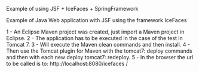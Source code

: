 ﻿Example of using JSF + IceFaces + SpringFramework

Example of Java Web application with JSF using the framework IceFaces

1 - An Eclipse Maven project was created, just import a Maven project in Eclipse.
2 - The application has to be executed in the case of the test in Tomcat 7. 
3 - Will execute the Maven clean commands and then install. 
4 - Then use the Tomcat plugin for Maven with the tomcat7: deploy commands and then with each new deploy tomcat7: redeploy.
5 - In the browser the url to be called is to: http://localhost:8080/icefaces /